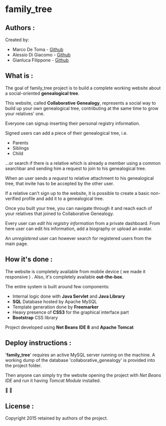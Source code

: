 family_tree
=========================================

Authors :
-------------------
Created by:

 * Marco De Toma - [Github](https://github.com/detomarco)
 * Alessio Di Giacomo - [Github](https://github.com/VFansss)
 * Gianluca Filippone - [Github](https://github.com/Gianlufil)

What is :
-------------------
The goal of family_tree project is to build a complete working
website about a social-oriented **genealogical tree**.

This website, called **Collaborative Genealogy**, represents a social way to
build up your own genealogical tree, contributing at the same time to grow
your relatives' one.

Everyone can signup inserting their personal registry information.

Signed users can add a piece of their genealogical tree, i.e.

* Parents
* Siblings
* Child

...or search if there is a relative which is already a member using a common searchbar
and sending him a request to join to his genealogical tree.

When an user sends a *request* to relative attachment to his genealogical tree,
that invite has to be accepted by the other user.

If a relative can't sign up to the website, it is possible to create a basic non-verified
profile and add it to a genealogical tree.

Once you built your tree, you can navigate through it and reach each of your relatives
that joined to Collaborative Genealogy.

Every user can *edit his registry information* from a private dashboard.
From here user can edit his information, add a biography or upload an avatar.

An *unregistered* user can however search for registered users from the main page.

How it's done :
-------------------
The website is completely available from mobile device ( we made it responsive ) .
Also, it's completely available **out-the-box**.

The entire system is built around few components:

* Internal logic done with **Java Servlet** and **Java Library**
* **SQL** Database hosted by Apache MySQL
* Template generation done by **Freemarker**
* Heavy presence of **CSS3** for the graphical interface part
* **Bootstrap** CSS library

Project developed using **Net Beans IDE 8** and **Apache Tomcat**

Deploy instructions :
-------------------
'**family_tree**' requires an active MySQL server running on the machine.
A working dump of the database 'collaborative_genealogy' is provided into the
project folder.

Then anyone can simply try the website opening the project with *Net Beans IDE*
and run it having *Tomcat Module* installed.

:tada: :tada:

License :
-------------------
Copyright 2015 retained by authors of the project.
